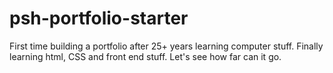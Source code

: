 # psh-portfolio-starter
First time building a portfolio after 25+ years learning computer stuff.  Finally learning html, CSS and front end stuff.  Let's see how far can it go.
